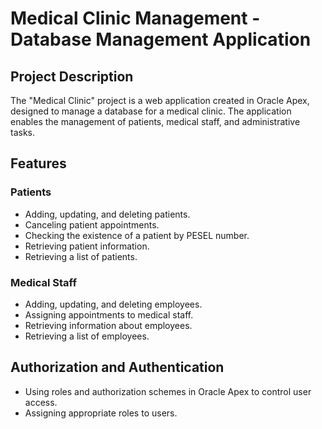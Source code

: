 # Medical Clinic Management - Database Management Application

## Project Description
The "Medical Clinic" project is a web application created in Oracle Apex, designed to manage a database for a medical clinic. The application enables the management of patients, medical staff, and administrative tasks.

## Features
### Patients
- Adding, updating, and deleting patients.
- Canceling patient appointments.
- Checking the existence of a patient by PESEL number.
- Retrieving patient information.
- Retrieving a list of patients.

### Medical Staff
- Adding, updating, and deleting employees.
- Assigning appointments to medical staff.
- Retrieving information about employees.
- Retrieving a list of employees.

## Authorization and Authentication
- Using roles and authorization schemes in Oracle Apex to control user access.
- Assigning appropriate roles to users.
